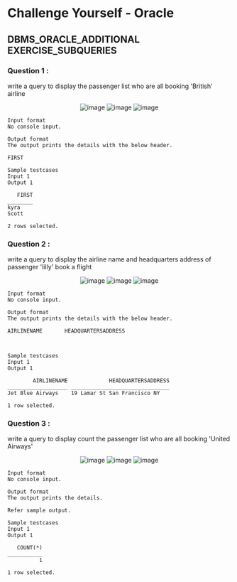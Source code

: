 # Challenge Yourself - Oracle

## DBMS_ORACLE_ADDITIONAL EXERCISE_SUBQUERIES

### Question 1 :

write a query to display the passenger list who are all booking 'British' airline

<div align="center">

![image](https://user-images.githubusercontent.com/49478000/199342442-0e76c1ab-6960-4f85-be30-9dc787289b78.png)
![image](https://user-images.githubusercontent.com/49478000/199342543-ffc4de04-b354-4d7f-b984-dec53689a695.png)
![image](https://user-images.githubusercontent.com/49478000/199342590-b68bece0-3d16-4626-bc96-d8656f71c851.png)

</div>

```
Input format
No console input.

Output format
The output prints the details with the below header.

FIRST

Sample testcases
Input 1
Output 1

   FIRST 
________ 
kyra     
Scott    

2 rows selected. 
```

### Question 2 :

write a query to display the airline name and headquarters address of passenger 'lilly' book a flight

<div align="center">

![image](https://user-images.githubusercontent.com/49478000/199342442-0e76c1ab-6960-4f85-be30-9dc787289b78.png)
![image](https://user-images.githubusercontent.com/49478000/199342543-ffc4de04-b354-4d7f-b984-dec53689a695.png)
![image](https://user-images.githubusercontent.com/49478000/199342590-b68bece0-3d16-4626-bc96-d8656f71c851.png)

</div>

```
Input format
No console input.

Output format
The output prints the details with the below header.

AIRLINENAME       HEADQUARTERSADDRESS



Sample testcases
Input 1
Output 1

        AIRLINENAME             HEADQUARTERSADDRESS 
___________________ _______________________________ 
Jet Blue Airways    19 Lamar St San Francisco NY    

1 row selected. 
```

### Question 3 :

write a query to display count the passenger list who are all booking 'United Airways'

<div align="center">

![image](https://user-images.githubusercontent.com/49478000/199342442-0e76c1ab-6960-4f85-be30-9dc787289b78.png)
![image](https://user-images.githubusercontent.com/49478000/199342543-ffc4de04-b354-4d7f-b984-dec53689a695.png)
![image](https://user-images.githubusercontent.com/49478000/199342590-b68bece0-3d16-4626-bc96-d8656f71c851.png)

</div>

```
Input format
No console input.

Output format
The output prints the details.

Refer sample output.

Sample testcases
Input 1
Output 1

   COUNT(*) 
___________ 
          1 

1 row selected. 
```
